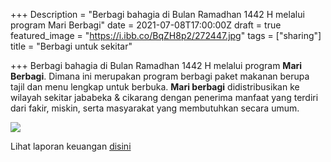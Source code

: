 +++
Description = "Berbagi bahagia di Bulan Ramadhan 1442 H melalui program Mari Berbagi"
date = 2021-07-08T17:00:00Z
draft = true
featured_image = "https://i.ibb.co/BqZH8p2/272447.jpg"
tags = ["sharing"]
title = "Berbagi untuk sekitar"

+++
Berbagi bahagia di Bulan Ramadhan 1442 H melalui program **Mari Berbagi**. Dimana ini merupakan program berbagi paket makanan berupa tajil dan menu lengkap untuk berbuka. **Mari berbagi** didistribusikan ke wilayah sekitar jababeka & cikarang dengan penerima manfaat yang terdiri dari fakir, miskin, serta masyarakat yang membutuhkan secara umum.

![](/uploads/whatsapp-image-2021-05-09-at-17-13-28.jpeg)

Lihat laporan keuangan [disini](https://1drv.ms/x/s!Amx47EgxcZbqhwJcfgoYvwLpodKd?e=f8qMAg)